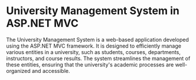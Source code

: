 # University Management System in ASP.NET MVC


The University Management System is a web-based application developed using the ASP.NET MVC framework. It is designed to efficiently manage various entities in a university, such as students, courses, departments, instructors, and course results. The system streamlines the management of these entities, ensuring that the university's academic processes are well-organized and accessible.
